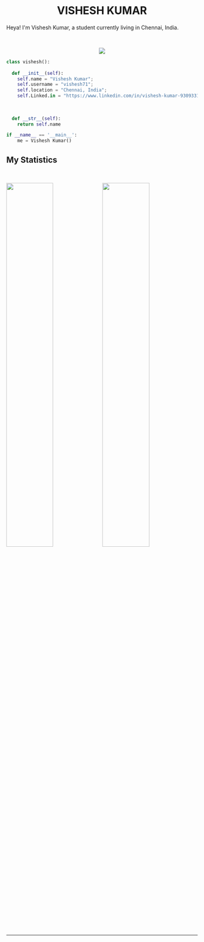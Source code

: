 <h1 align="center">
  <b>VISHESH KUMAR</b>
</h1>

Heya! I'm Vishesh Kumar, a student currently living in Chennai, India. 

<br>

<p>
<div align="center">

  <img src="https://img.shields.io/badge/-Python-98b982?style=for-the-badge&logo=python&logoColor=98b982&labelColor=282828">
</div>
</p>

```python
class vishesh():
    
  def __init__(self):
    self.name = "Vishesh Kumar";
    self.username = "vishesh71";
    self.location = "Chennai, India";
    self.Linked.in = "https://www.linkedin.com/in/vishesh-kumar-9309331a9/"
    
    
  
  def __str__(self):
    return self.name

if __name__ == '__main__':
    me = Vishesh Kumar()
```



<!--
<div align="center">
  <a href="https://open.spotify.com/user/6s6pbtefezpookh8gwnkko15v">
    <img src="https://spotify-readme-theta-virid.vercel.app/api?scan=true&theme=dark" width="240px">
  </a>
</div>
-->

## My Statistics

<br/>
<p align="left">

  <img width="49.5%" src="https://github-readme-stats.vercel.app/api?username=vishesh71&show_icons=true&theme=gruvbox&hide_border=true" />
    <img width="49.5%" src="https://github-readme-streak-stats.herokuapp.com/?user=vishesh71&theme=gruvbox&hide_border=true" />
  </a>
</p>
<br>


------


